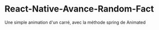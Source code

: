 # React-Native-Avance-Random-Fact

Une simple animation d'un carré, avec la méthode spring de Animated
